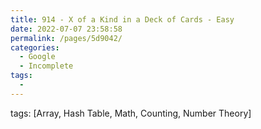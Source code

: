 ```yaml
---
title: 914 - X of a Kind in a Deck of Cards - Easy
date: 2022-07-07 23:58:58
permalink: /pages/5d9042/
categories:
  - Google
  - Incomplete
tags:
  - 
---
```

tags: [Array, Hash Table, Math, Counting, Number Theory]